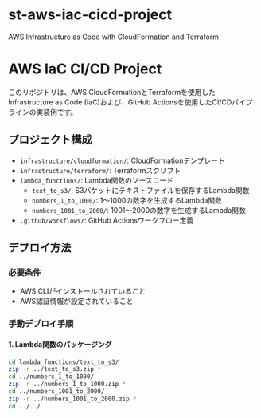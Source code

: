# st-aws-iac-cicd-project
AWS Infrastructure as Code with CloudFormation and Terraform

# AWS IaC CI/CD Project

このリポジトリは、AWS CloudFormationとTerraformを使用したInfrastructure as Code (IaC)および、GitHub Actionsを使用したCI/CDパイプラインの実装例です。

## プロジェクト構成

- `infrastructure/cloudformation/`: CloudFormationテンプレート
- `infrastructure/terraform/`: Terraformスクリプト
- `lambda_functions/`: Lambda関数のソースコード
  - `text_to_s3/`: S3バケットにテキストファイルを保存するLambda関数
  - `numbers_1_to_1000/`: 1〜1000の数字を生成するLambda関数
  - `numbers_1001_to_2000/`: 1001〜2000の数字を生成するLambda関数
- `.github/workflows/`: GitHub Actionsワークフロー定義

## デプロイ方法

### 必要条件
- AWS CLIがインストールされていること
- AWS認証情報が設定されていること

### 手動デプロイ手順

#### 1. Lambda関数のパッケージング

```bash
cd lambda_functions/text_to_s3/
zip -r ../text_to_s3.zip *
cd ../numbers_1_to_1000/
zip -r ../numbers_1_to_1000.zip *
cd ../numbers_1001_to_2000/
zip -r ../numbers_1001_to_2000.zip *
cd ../../
